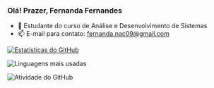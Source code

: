 ### Olá! Prazer, Fernanda Fernandes
 
  - 🌱 Estudante do curso de Análise e Desenvolvimento de Sistemas
  - 📫 E-mail para contato: fernanda.nac09@gmail.com

[![Estatísticas do GitHub](https://github-readme-stats.vercel.app/api?username=Fernandeezz&show_icons=true&theme=radical)](https://github.com/Fernandeezz)

![Linguagens mais usadas](https://github-readme-stats.vercel.app/api/top-langs/?username=Fernandeezz&layout=compact)

![Atividade do GitHub](https://activity-graph.herokuapp.com/graph?username=fernandeezz&theme=react-dark)




